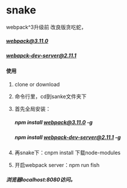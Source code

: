 # snake
webpack^3升级前 改良版贪吃蛇，
  ##### webpack@3.11.0
  ##### webapck-dev-server@2.11.1
  
#### 使用
1. clone or download
2. 命令行里，cd到sanke文件夹下
3. 首先全局安装：
   ##### npm install webpack@3.11.0 -g
   ##### npm install webpack-dev-server@2.11.1 -g
   
4. 再snake下：cnpm install 下载node-modules
5. 开启webpack server：npm run fish
##### 浏览器localhost:8080访问。


